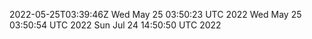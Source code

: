 2022-05-25T03:39:46Z
Wed May 25 03:50:23 UTC 2022
Wed May 25 03:50:54 UTC 2022
Sun Jul 24 14:50:50 UTC 2022
